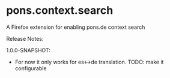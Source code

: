 pons.context.search
===================

A Firefox extension for enabling pons.de context search

Release Notes:

1.0.0-SNAPSHOT:
- For now it only works for es<->de translation. TODO: make it configurable

